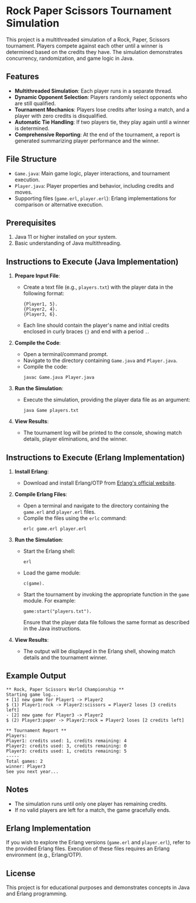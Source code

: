 # Rock Paper Scissors Tournament Simulation

This project is a multithreaded simulation of a Rock, Paper, Scissors tournament. Players compete against each other until a winner is determined based on the credits they have. The simulation demonstrates concurrency, randomization, and game logic in Java.

## Features
- **Multithreaded Simulation**: Each player runs in a separate thread.
- **Dynamic Opponent Selection**: Players randomly select opponents who are still qualified.
- **Tournament Mechanics**: Players lose credits after losing a match, and a player with zero credits is disqualified.
- **Automatic Tie Handling**: If two players tie, they play again until a winner is determined.
- **Comprehensive Reporting**: At the end of the tournament, a report is generated summarizing player performance and the winner.

## File Structure
- `Game.java`: Main game logic, player interactions, and tournament execution.
- `Player.java`: Player properties and behavior, including credits and moves.
- Supporting files (`game.erl`, `player.erl`): Erlang implementations for comparison or alternative execution.

## Prerequisites
1. Java 11 or higher installed on your system.
2. Basic understanding of Java multithreading.

## Instructions to Execute (Java Implementation)

1. **Prepare Input File**:
   - Create a text file (e.g., `players.txt`) with the player data in the following format:
     ```
     {Player1, 5}.
     {Player2, 4}.
     {Player3, 6}.
     ```
   - Each line should contain the player's name and initial credits enclosed in curly braces `{}` and end with a period `.`.

2. **Compile the Code**:
   - Open a terminal/command prompt.
   - Navigate to the directory containing `Game.java` and `Player.java`.
   - Compile the code:
     ```
     javac Game.java Player.java
     ```

3. **Run the Simulation**:
   - Execute the simulation, providing the player data file as an argument:
     ```
     java Game players.txt
     ```

4. **View Results**:
   - The tournament log will be printed to the console, showing match details, player eliminations, and the winner.

## Instructions to Execute (Erlang Implementation)

1. **Install Erlang**:
   - Download and install Erlang/OTP from [Erlang's official website](https://www.erlang.org/).

2. **Compile Erlang Files**:
   - Open a terminal and navigate to the directory containing the `game.erl` and `player.erl` files.
   - Compile the files using the `erlc` command:
     ```
     erlc game.erl player.erl
     ```

3. **Run the Simulation**:
   - Start the Erlang shell:
     ```
     erl
     ```
   - Load the game module:
     ```
     c(game).
     ```
   - Start the tournament by invoking the appropriate function in the `game` module. For example:
     ```
     game:start("players.txt").
     ```
     Ensure that the player data file follows the same format as described in the Java instructions.

4. **View Results**:
   - The output will be displayed in the Erlang shell, showing match details and the tournament winner.

## Example Output
```plaintext
** Rock, Paper Scissors World Championship **
Starting game log...
+ [1] new game for Player1 -> Player2
$ (1) Player1:rock -> Player2:scissors = Player2 loses [3 credits left]
- [2] new game for Player3 -> Player2
$ (2) Player3:paper -> Player2:rock = Player2 loses [2 credits left]

** Tournament Report **
Players:
Player1: credits used: 1, credits remaining: 4
Player2: credits used: 3, credits remaining: 0
Player3: credits used: 1, credits remaining: 5
-----
Total games: 2
winner: Player3
See you next year...
```

## Notes
- The simulation runs until only one player has remaining credits.
- If no valid players are left for a match, the game gracefully ends.

## Erlang Implementation
If you wish to explore the Erlang versions (`game.erl` and `player.erl`), refer to the provided Erlang files. Execution of these files requires an Erlang environment (e.g., Erlang/OTP).

## License
This project is for educational purposes and demonstrates concepts in Java and Erlang programming.

